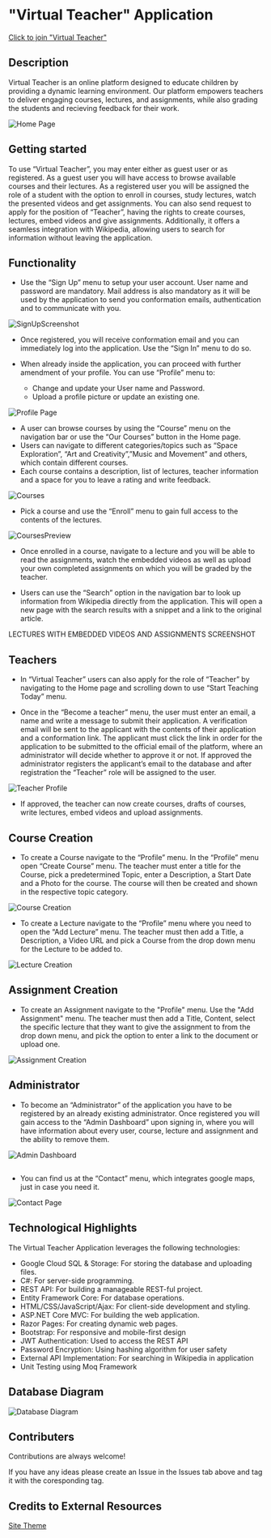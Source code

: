 
# "Virtual Teacher" Application

[Click to join "Virtual Teacher"](link)


## Description

Virtual Teacher is an online platform designed to educate children by providing a dynamic learning environment. Our platform empowers teachers to deliver engaging courses, lectures, and assignments, while also grading the students and recieving feedback for their work.



![Home Page](ScreenShots/HomePageScreenshot.png)




## Getting started

To use “Virtual Teacher”, you may enter either as guest user or as registered. As a guest user you will have access to browse available courses and their lectures. As a registered user you will be assigned the role of a student with the option to enroll in courses, study lectures, watch the presented videos and get assignments. You can also send request to apply for the position of “Teacher”, having the rights to create courses, lectures, embed videos and give assignments. Additionally, it offers a seamless integration with Wikipedia, allowing users to search for information without leaving the application. 


## Functionality

- Use the “Sign Up” menu to setup your user account. User name and password are mandatory. Mail address is also mandatory as it will be used by the application to send you conformation emails, authentication and to communicate with you.

![SignUpScreenshot](ScreenShots/SignUpScreenshot.png)

- Once registered, you will receive conformation email and you can immediately log into the application. Use the “Sign In” menu to do so.

- When already inside the application, you can proceed with further amendment of your profile. You can use “Profile” menu to:
  - Change and update your User name and Password.
  - Upload a profile picture or update an existing one.

![Profile Page](ScreenShots/ProfilePageScreenshot.png)

- A user can browse courses by using the “Course” menu on the navigation bar or use the “Our Courses” button in the Home page.
- Users can navigate to different categories/topics such as “Space Exploration”, “Art and Creativity”,”Music and Movement” and others, which contain different courses.
- Each course contains a description, list of lectures, teacher information and a space for you to leave a rating and write feedback.


![Courses](ScreenShots/OurCoursesScreenshot.png)


- Pick a course and use the “Enroll” menu to gain full access to the contents of the lectures. 


![CoursesPreview](ScreenShots/EnrollCourseContentScreenshot.png)


- Once enrolled in a course, navigate to a lecture and you will be able to read the assignments, watch the embedded videos as well as upload your own completed assignments on which you will be graded by the teacher.

- Users can use the “Search” option in the navigation bar to look up information from Wikipedia directly from the application. This will open a new page with the search results with a snippet and a link to the original article.


LECTURES WITH EMBEDDED VIDEOS AND ASSIGNMENTS SCREENSHOT


## Teachers
- In “Virtual Teacher” users can also apply for the role of “Teacher” by navigating to the Home page and scrolling down to use “Start Teaching Today” menu. 

- Once in the “Become a teacher” menu, the user must enter an email, a name and write a message to submit their application. A verification email will be sent to the applicant with the contents of their application and a conformation link. The applicant must click the link in order for the application to be submitted to the official email of the platform, where an administrator will decide whether to approve it or not. If approved the administrator registers the applicant’s email to the database and after registration the “Teacher” role will be assigned to the user.


![Teacher Profile](ScreenShots/TeacherProfileScreenshot.png)


- If approved, the teacher can now create courses, drafts of courses, write lectures, embed videos and upload assignments.

## Course Creation
- To create a Course navigate to the “Profile” menu. In the “Profile” menu open “Create Course” menu. The teacher must enter a title for the Course, pick a predetermined Topic, enter a Description, a Start Date and a Photo for the course. The course will then be created and shown in the respective topic category.


![Course Creation](ScreenShots/CourseCreationScreenshot.png)


- To create a Lecture navigate to the “Profile” menu where you need to open the “Add Lecture” menu. The teacher must then add a Title, a Description, a Video URL and pick a Course from the drop down menu for the Lecture to be added to. 


![Lecture Creation](ScreenShots/LectureCreationScreenshot.png)


## Assignment Creation
- To create an Assignment navigate to the "Profile" menu. Use the "Add Assignment" menu. The teacher must then add a Title, Content, select the specific lecture that they want to give the assignment to from the drop down menu, and pick the option to enter a link to the document or upload one. 


![Assignment Creation](ScreenShots/AssignmentCreationScreenshot.png)


## Administrator 
- To become an “Administrator” of the application you have to be registered by an already existing administrator. Once registered you will gain access to the “Admin Dashboard” upon signing in, where you will have information about every user, course, lecture and assignment and the ability to remove them. 


![Admin Dashboard](ScreenShots/AdminDashboardScreenshot.png)


## 
- You can find us at the “Contact” menu, which integrates google maps, just in case you need it.

![Contact Page](ScreenShots/ContactUseScreenshot.png)

## Technological Highlights
The Virtual Teacher Application leverages the following technologies:
 - Google Cloud SQL & Storage: For storing the database and uploading files.
 - C#: For server-side programming.
 - REST API: For building a manageable REST-ful project.
 - Entity Framework Core: For database operations.
 - HTML/CSS/JavaScript/Ajax: For client-side development and styling.
 - ASP.NET Core MVC: For building the web application.
 - Razor Pages: For creating dynamic web pages.
 - Bootstrap: For responsive and mobile-first design
 - JWT Authentication: Used to access the REST API
 - Password Encryption: Using hashing algorithm for user safety
 - External API Implementation: For searching in Wikipedia in application
 - Unit Testing using Moq Framework




 ## Database Diagram
 ![Database Diagram](ScreenShots/DatabaseDiagramScreenshot.png)



 ## Contributers 
 Contributions are always welcome!

If you have any ideas please create an Issue in the Issues tab above and tag it with the coresponding tag.


## Credits to External Resources
[Site Theme](https://themewagon.github.io/edumark/)

